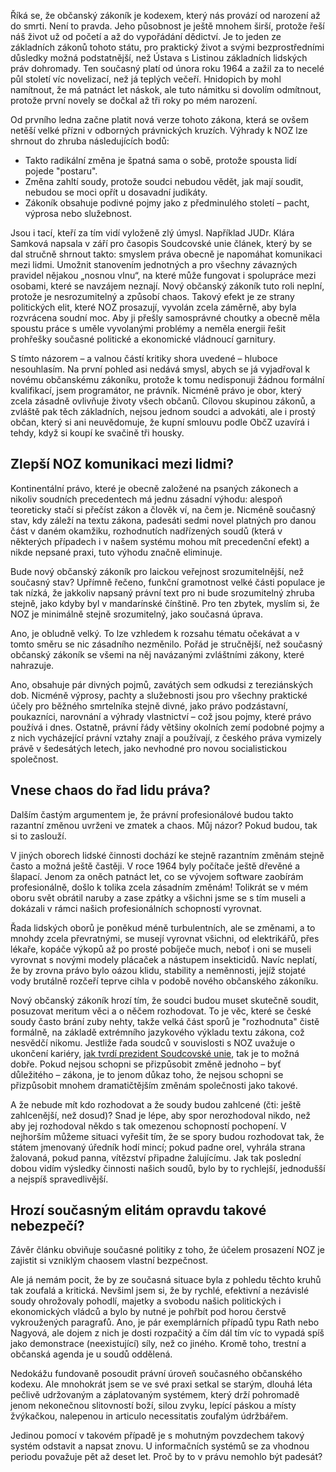 <!-- dcterms:identifier = riderweblog#1275 -->
<!-- dcterms:title = Nový občanský zákoník: Zločinné spiknutí nebo závan zdravého rozumu? -->
<!-- dcterms:abstract = Od zítřka začne platit nový občanský zákoník, jeden z klíčových zákonů, které ovlivňuje život každého. Ještě nezačal platit, ale už se stal terčem kritiky. Podle mého názoru ta kritika více vypovídá o stavu našeho soudnictví, než o NOZ samotném. -->
<!-- np9:categoryId = 2 -->
<!-- x4w:category = Lidé a jiná zvěř -->
<!-- np9:authorId = 1 -->
<!-- np9:authorEmail = michal.valasek@altairis.cz -->
<!-- dcterms:creator = Michal Altair Valášek -->
<!-- dcterms:created = 2013-12-30T17:47:46.15+01:00 -->
<!-- dcterms:dateAccepted = 2013-12-30T17:47:47.073+01:00 -->

Říká se, že občanský zákoník je kodexem, který nás provází od narození až do smrti. Není to pravda. Jeho působnost je ještě mnohem širší, protože řeší náš život už od početí a až do vypořádání dědictví. Je to jeden ze základních zákonů tohoto státu, pro praktický život a svými bezprostředními důsledky možná podstatnější, než Ústava s Listinou základních lidských práv dohromady. Ten současný platí od února roku 1964 a zažil za to necelé půl století víc novelizací, než já teplých večeří. Hnidopich by mohl namítnout, že má patnáct let náskok, ale tuto námitku si dovolím odmítnout, protože první novely se dočkal až tři roky po mém narození.

Od prvního ledna začne platit nová verze tohoto zákona, která se ovšem netěší velké přízni v odborných právnických kruzích. Výhrady k NOZ lze shrnout do zhruba následujících bodů:

*   Takto radikální změna je špatná sama o sobě, protože spousta lidí pojede "postaru".
*   Změna zahltí soudy, protože soudci nebudou vědět, jak mají soudit, nebudou se moci opřít u dosavadní judikáty.
*   Zákoník obsahuje podivné pojmy jako z předminulého století – pacht, výprosa nebo služebnost.  

Jsou i tací, kteří za tím vidí vyloženě zlý úmysl. Například JUDr. Klára Samková napsala v září pro časopis Soudcovské unie článek, který by se dal stručně shrnout takto: smyslem práva obecně je napomáhat komunikaci mezi lidmi. Umožnit stanovením jednotných a pro všechny závazných pravidel nějakou „nosnou vlnu“, na které může fungovat i spolupráce mezi osobami, které se navzájem neznají. Nový občanský zákoník tuto roli neplní, protože je nesrozumitelný a způsobí chaos. Takový efekt je ze strany politických elit, které NOZ prosazují, vyvolán zcela záměrně, aby byla rozvrácena soudní moc. Aby ji přešly samosprávné choutky a obecně měla spoustu práce s uměle vyvolanými problémy a neměla energii řešit prohřešky současné politické a ekonomické vládnoucí garnitury.

S tímto názorem – a valnou částí kritiky shora uvedené – hluboce nesouhlasím. Na první pohled asi nedává smysl, abych se já vyjadřoval k novému občanskému zákoníku, protože k tomu nedisponuji žádnou formální kvalifikací, jsem programátor, ne právník. Nicméně právo je obor, který zcela zásadně ovlivňuje životy všech občanů. Cílovou skupinou zákonů, a zvláště pak těch základních, nejsou jednom soudci a advokáti, ale i prostý občan, který si ani neuvědomuje, že kupní smlouvu podle ObčZ uzavírá i tehdy, když si koupí ke svačině tři housky.

## Zlepší NOZ komunikaci mezi lidmi?

Kontinentální právo, které je obecně založené na psaných zákonech a nikoliv soudních precedentech má jednu zásadní výhodu: alespoň teoreticky stačí si přečíst zákon a člověk ví, na čem je. Nicméně současný stav, kdy záleží na textu zákona, padesáti sedmi novel platných pro danou část v daném okamžiku, rozhodnutích nadřízených soudů (která v některých případech i v našem systému mohou mít precedenční efekt) a nikde nepsané praxi, tuto výhodu značně eliminuje.

Bude nový občanský zákoník pro laickou veřejnost srozumitelnější, než současný stav? Upřímně řečeno, funkční gramotnost velké části populace je tak nízká, že jakkoliv napsaný právní text pro ni bude srozumitelný zhruba stejně, jako kdyby byl v mandarínské čínštině. Pro ten zbytek, myslím si, že NOZ je minimálně stejně srozumitelný, jako současná úprava. 

Ano, je obludně velký. To lze vzhledem k rozsahu tématu očekávat a v tomto směru se nic zásadního nezměnilo. Pořád je stručnější, než současný občanský zákoník se všemi na něj navázanými zvláštními zákony, které nahrazuje. 

Ano, obsahuje pár divných pojmů, zavátých sem odkudsi z tereziánských dob. Nicméně výprosy, pachty a služebnosti jsou pro všechny praktické účely pro běžného smrtelníka stejně divné, jako právo podzástavní, poukazníci, narovnání a výhrady vlastnictví – což jsou pojmy, které právo používá i dnes. Ostatně, právní řády většiny okolních zemí podobné pojmy a z nich vycházející právní vztahy znají a používají, z českého práva vymizely právě v šedesátých letech, jako nevhodné pro novou socialistickou společnost.

## Vnese chaos do řad lidu práva?

Dalším častým argumentem je, že právní profesionálové budou takto razantní změnou uvrženi ve zmatek a chaos. Můj názor? Pokud budou, tak si to zaslouží. 

V jiných oborech lidské činnosti dochází ke stejně razantním změnám stejně často a možná ještě častěji. V roce 1964 byly počítače ještě dřevěné a šlapací. Jenom za oněch patnáct let, co se vývojem software zaobírám profesionálně, došlo k tolika zcela zásadním změnám! Tolikrát se v mém oboru svět obrátil naruby a zase zpátky a všichni jsme se s tím museli a dokázali v rámci našich profesionálních schopností vyrovnat.

Řada lidských oborů je poněkud méně turbulentních, ale se změnami, a to mnohdy zcela převratnými, se musejí vyrovnat všichni, od elektrikářů, přes lékaře, kopáče výkopů až po prosté pobíječe much, neboť i oni se museli vyrovnat s novými modely plácaček a nástupem insekticidů. Navíc neplatí, že by zrovna právo bylo oázou klidu, stability a neměnnosti, jejíž stojaté vody brutálně rozčeří teprve cihla v podobě nového občanského zákoníku.

Nový občanský zákoník hrozí tím, že soudci budou muset skutečně soudit, posuzovat meritum věci a o něčem rozhodovat. To je věc, které se české soudy často brání zuby nehty, takže velká část sporů je "rozhodnuta" čistě formálně, na základě extrémního jazykového výkladu textu zákona, což nesvědčí nikomu. Jestliže řada soudců v souvislosti s NOZ uvažuje o ukončení kariéry, [jak tvrdí prezident Soudcovské unie](http://zpravy.ihned.cz/c1-61483580-obcansky-zakonik-soudci-duchod-vyklad-jednotny), tak je to možná dobře. Pokud nejsou schopni se přizpůsobit změně jednoho – byť důležitého – zákona, je to jenom důkaz toho, že nejsou schopni se přizpůsobit mnohem dramatičtějším změnám společnosti jako takové. 

A že nebude mít kdo rozhodovat a že soudy budou zahlcené (čti: ještě zahlcenější, než dosud)? Snad je lépe, aby spor nerozhodoval nikdo, než aby jej rozhodoval někdo s tak omezenou schopností pochopení. V nejhorším můžeme situaci vyřešit tím, že se spory budou rozhodovat tak, že státem jmenovaný úředník hodí mincí; pokud padne orel, vyhrála strana žalovaná, pokud panna, vítězství připadne žalujícímu. Jak tak poslední dobou vidím výsledky činnosti našich soudů, bylo by to rychlejší, jednodušší a nejspíš spravedlivější.

## Hrozí současným elitám opravdu takové nebezpečí?

Závěr článku obviňuje současné politiky z toho, že účelem prosazení NOZ je zajistit si vzniklým chaosem vlastní bezpečnost. 

Ale já nemám pocit, že by ze současná situace byla z pohledu těchto kruhů tak zoufalá a kritická. Nevšiml jsem si, že by rychlé, efektivní a nezávislé soudy ohrožovaly pohodlí, majetky a svobodu našich politických i ekonomických vládců a bylo by nutné je pohřbít pod horou čerstvě vykroužených paragrafů. Ano, je pár exemplárních případů typu Rath nebo Nagyová, ale dojem z nich je dosti rozpačitý a čím dál tím víc to vypadá spíš jako demonstrace (neexistující) síly, než co jiného. Kromě toho, trestní a občanská agenda je u soudů oddělená.

Nedokážu fundovaně posoudit právní úroveň současného občanského kodexu. Ale mnohokrát jsem se ve své praxi setkal se starým, dlouhá léta pečlivě udržovaným a záplatovaným systémem, který drží pohromadě jenom nekonečnou slitovností boží, silou zvyku, lepící páskou a místy žvýkačkou, nalepenou in articulo necessitatis zoufalým údržbářem.

Jedinou pomocí v takovém případě je s mohutným povzdechem takový systém odstavit a napsat znovu. U informačních systémů se za vhodnou periodu považuje pět až deset let. Proč by to v právu nemohlo být padesát?